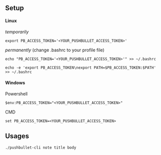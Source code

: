 ## Setup

#### Linux
_temporarily_

`export PB_ACCESS_TOKEN='<YOUR_PUSHBULLET_ACCESS_TOKEN>'`

_permanently_ (change .bashrc to your profile file)

`echo "PB_ACCESS_TOKEN='<YOUR_PUSHBULLET_ACCESS_TOKEN>'" >> ~/.bashrc`

`echo -e 'export PB_ACCESS_TOKEN\nexport PATH=$PB_ACCESS_TOKEN:$PATH' >> ~/.bashrc`

#### Windows

Powershell

`$env:PB_ACCESS_TOKEN="<YOUR_PUSHBULLET_ACCESS_TOKEN>"`

CMD

`set PB_ACCESS_TOKEN=<YOUR_PUSHBULLET_ACCESS_TOKEN>`

## Usages

`./pushbullet-cli note title body`